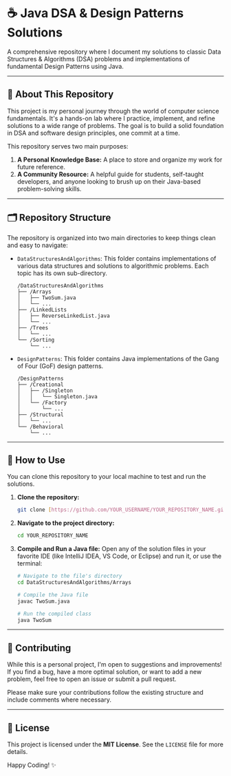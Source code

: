 # ☕ Java DSA & Design Patterns Solutions

A comprehensive repository where I document my solutions to classic Data Structures & Algorithms (DSA) problems and implementations of fundamental Design Patterns using Java.

---

## 📖 About This Repository

This project is my personal journey through the world of computer science fundamentals. It's a hands-on lab where I practice, implement, and refine solutions to a wide range of problems. The goal is to build a solid foundation in DSA and software design principles, one commit at a time.

This repository serves two main purposes:
1.  **A Personal Knowledge Base:** A place to store and organize my work for future reference.
2.  **A Community Resource:** A helpful guide for students, self-taught developers, and anyone looking to brush up on their Java-based problem-solving skills.

---

## 🗂️ Repository Structure

The repository is organized into two main directories to keep things clean and easy to navigate:

* `DataStructuresAndAlgorithms`: This folder contains implementations of various data structures and solutions to algorithmic problems. Each topic has its own sub-directory.
    ```
    /DataStructuresAndAlgorithms
    ├── /Arrays
    │   ├── TwoSum.java
    │   └── ...
    ├── /LinkedLists
    │   ├── ReverseLinkedList.java
    │   └── ...
    ├── /Trees
    │   └── ...
    └── /Sorting
        └── ...
    ```

* `DesignPatterns`: This folder contains Java implementations of the Gang of Four (GoF) design patterns.
    ```
    /DesignPatterns
    ├── /Creational
    │   ├── /Singleton
    │   │   └── Singleton.java
    │   └── /Factory
    │       └── ...
    ├── /Structural
    │   └── ...
    └── /Behavioral
        └── ...
    ```

---

## 🚀 How to Use

You can clone this repository to your local machine to test and run the solutions.

1.  **Clone the repository:**
    ```bash
    git clone [https://github.com/YOUR_USERNAME/YOUR_REPOSITORY_NAME.git](https://github.com/YOUR_USERNAME/YOUR_REPOSITORY_NAME.git)
    ```

2.  **Navigate to the project directory:**
    ```bash
    cd YOUR_REPOSITORY_NAME
    ```

3.  **Compile and Run a Java file:**
    Open any of the solution files in your favorite IDE (like IntelliJ IDEA, VS Code, or Eclipse) and run it, or use the terminal:
    ```bash
    # Navigate to the file's directory
    cd DataStructuresAndAlgorithms/Arrays

    # Compile the Java file
    javac TwoSum.java

    # Run the compiled class
    java TwoSum
    ```

---

## 🤝 Contributing

While this is a personal project, I'm open to suggestions and improvements! If you find a bug, have a more optimal solution, or want to add a new problem, feel free to open an issue or submit a pull request.

Please make sure your contributions follow the existing structure and include comments where necessary.

---

## 📜 License

This project is licensed under the **MIT License**. See the `LICENSE` file for more details.

Happy Coding! ✨
